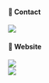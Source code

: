 #### 📩 Contact 
<a href="mailto:proysm5154@naver.com"><img src="https://img.shields.io/badge/Mail-EA4335?style=flat-square&logo=Gmail&logoColor=white"/></a>

#### 🐥 Website 
<a href="https://proysm.tistory.com/"><img src="https://img.shields.io/badge/Tistory-20C997?style=flat-square&logo=Velog&logoColor=white"/></a> <br>
<a href="https://boundless-ton-d1f.notion.site/2322830dcd264b029b00660af28b777a?pvs=4"><img src="https://img.shields.io/badge/Notion-000000?style=flat-square&logo=Notion&logoColor=white"/></a>

<!--
**proysm/proysm** is a ✨ _special_ ✨ repository because its `README.md` (this file) appears on your GitHub profile.

Here are some ideas to get you started:

- 🔭 I’m currently working on ...
- 🌱 I’m currently learning ...
- 👯 I’m looking to collaborate on ...
- 🤔 I’m looking for help with ...
- 💬 Ask me about ...
- 📫 How to reach me: ...
- 😄 Pronouns: ...
- ⚡ Fun fact: ...
-->
